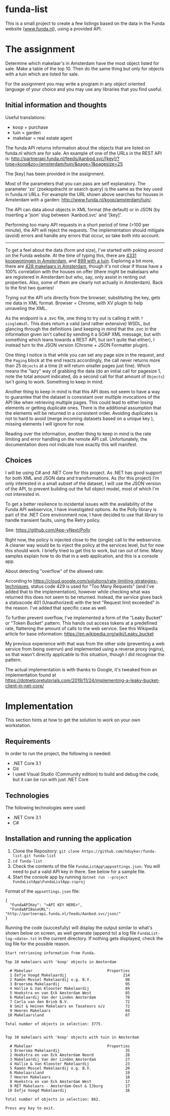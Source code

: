 # funda-list
This is a small project to create a few listings based on the data in the Funda website (www.funda.nl), using 
a provided API.

# The assignment

Determine which makelaar's in Amsterdam have the most object listed for sale. Make a table of the top 10. 
Then do the same thing but only for objects with a tuin which are listed for sale. 

For the assignment you may write a program in any object oriented language of your choice and you may use any 
libraries that you find useful.

## Initial information and thoughts

Useful translations:
* koop = purchase 
* tuin = garden
* makelaar = real estate agent

The funda API returns information about the objects that are listed on funda.nl which are for sale. An example 
of one of the URLs in the REST API is: 
http://partnerapi.funda.nl/feeds/Aanbod.svc/[key]/?type=koop&zo=/amsterdam/tuin/&page=1&pagesize=25

The [key] has been provided in the assignment.

Most of the parameters that you can pass are self explanatory. The parameter 'zo' (zoekopdracht or search query) 
is the same as the key used in funda.nl URLs. For example the URL shown above searches for houses in Amsterdam 
with a garden: http://www.funda.nl/koop/amsterdam/tuin/.

The API can data about objects in XML format (the default) or in JSON (by inserting a 'json' slug between 
'Aanbod.svc' and '[key]'.

Performing too many API requests in a short period of time (>100 per minute), the API will reject the 
requests. The implementation should mitigate (avoid) errors and handle any errors that occur, so take 
both into account.

---

To get a feel about the data (form and size), I've started with poking around on the Funda website. At the 
time of typing this, there are [4331 koopwoningen in Amsterdam]( https://www.funda.nl/koop/amsterdam/), and 
[899 with a tuin](https://www.funda.nl/koop/amsterdam/tuin/). Exploring a bit more, there are 
[428 makelaars in Amsterdam](https://www.funda.nl/makelaars/amsterdam/), though it's not clear if those have a 
100% correlation with the houses on offer (there might be makelaars who are registered in Amsterdam but who, 
say, only assist in renting out properties. Also, some of them are clearly not actually in Amsterdam). Back to 
the first two queries!

Trying out the API urls directly from the browser, substituting the key, gets me data in XML format. 
Browser = Chrome, with XV plugin to help unraveling the XML.

As the endpoint is a .svc file, one thing to try out is calling it with `?singleWsdl`. This does return a valid 
(and rather extensive) WSDL, but glancing through the definitions (and keeping in mind that the .svc in the 
information given isn't called by sending it a SOAP XML message, but with something which leans towards a REST 
API, but isn't quite that either), I instead turn to the JSON version (Chrome + JSON Formatter plugin).

One thing I notice is that while you can set any page size in the request, and the `Paging` block at the end 
reacts accordingly, the call never returns more than 25 `Objects` at a time (it will return smaller pages just 
fine). Which means the "lazy" way of grabbing the data (do an initial call for pagesize 1, note the total amount 
indicated, do a second call for that amount of `Objects`) isn't going to work. Something to keep in mind.

Another thing to keep in mind is that this API does not seem to have a way to guarantee that the dataset is 
consistant over multiple invocations of the API like when retrieving multiple pages. This could lead to either 
losing elements or getting duplicate ones. There is the additional assumption that the elements will be returned 
in a consistent order. Avoiding duplicates is not to hard to avoid (merge incoming datasets based on a unique key
), missing elements I will ignore for now.

Reading over the information, another thing to keep in mind is the rate limiting and error handling on the 
remote API call. Unfortunately, the documentation does not indicate how exactly this will manifest. 

## Choices

I will be using C# and .NET Core for this project. As .NET has good support for both XML and JSON data and 
transformations. As (for this project) I'm only interested in a small subset of the dataset, I will use the 
JSON version of the API, to prevent building out the full object model, most of which I'm not interested in.

To get a better resilience to incidental issues with the availability of the Funda API webservice, I have
investigated options. As the Polly library is part of the .NET Core environment now, I have decided to use
that library to handle transient faults, using the Retry policy.

See: https://github.com/App-vNext/Polly 

Right now, the policy is injected close to the (single) call to the webservice. A cleaner way would be to 
inject the policy at the services level, but for now this should work. I briefly tried to get this to work,
but ran out of time. Many samples explain how to do that in a web application, and this is a console app.

About detecting "overflow" of the allowed rate:

According to https://cloud.google.com/solutions/rate-limiting-strategies-techniques, status code 429 is used
for "Too Many Requests" (and I've added that to the implementation), however while checking what was returned
this does not seem to be returned. Instead, the service gives back a statuscode 401 (Unauthorized) with the text
"Request limit exceeded" in the reason. I've added that specific case as well.

To further prevent overflow, I've implemented a form of the "Leaky Bucket" or "Token Bucket" pattern.
This hands out access tokens at a predefined rate, flattening the amount of calls to the web service.
See this Wikipedia article for base information: https://en.wikipedia.org/wiki/Leaky_bucket

My previous experience with that was from the other side (preventing a web service from being overrun) and
implemented using a reverse proxy (nginx), so that wasn't directly applicable to this situation, though I
did recognise the pattern.

The actual implementation is with thanks to Google, it's tweaked from an implementation found at 
https://dotnetcoretutorials.com/2019/11/24/implementing-a-leaky-bucket-client-in-net-core/

# Implementation

This section hints at how to get the solution to work on your own workstation.

## Requirements

In order to run the project, the following is needed:

* .NET Core 3.1
* Git
* I used Visual Studio (Community edition) to build and debug the code, but it can be run with just .NET Core


## Technologies

The following technologies were used:

* .NET Core 3.1
* C#

## Installation and running the application

1. Clone the Repository: `git clone https://github.com/hduyker/funda-list.git funda-list`
2. `cd funda-list`
3. Check the contents of the file `FundaListApp\appsettings.json`. You will need to put a valid API key in there. See below for a sample file.
4. Start the console app by running `dotnet run --project FundaListApp\FundaListApp.csproj`

Format of the `appsettings.json` file:
```
{
  "FundaAPIKey": "<API KEY HERE>",
  "FundaAPIBaseURL": "http://partnerapi.funda.nl/feeds/Aanbod.svc/json/"
}
```

Running the code (succesfully) will display the output similar to what's shown below on screen, as well generate (append to) a log
file `FundaList-log-<date>.txt` in the current directory. If nothing gets displayed, check the log file for the possible reason.

```
Start retrieving information from Funda.

Top 10 makelaars with 'koop' objects in Amsterdam

  # Makelaar                                 Properties
  1 Eefje Voogd Makelaardij                         214
  2 Ramón Mossel Makelaardij o.g. B.V.               98
  3 Broersma Makelaardij                             95
  4 Hallie & Van Klooster Makelaardij                89
  5 Hoekstra en van Eck Amsterdam West               85
  6 Makelaardij Van der Linden Amsterdam             78
  7 Carla van den Brink B.V.                         72
  8 Smit & Heinen Makelaars en Taxateurs o/z         72
  9 Heeren Makelaars                                 69
 10 Makelaarsland                                    67

Total number of objects in selection: 3775.


Top 10 makelaars with 'koop' objects with tuin in Amsterdam

  # Makelaar                                 Properties
  1 Broersma Makelaardij                             35
  2 Hoekstra en van Eck Amsterdam Noord              28
  3 Makelaardij Van der Linden Amsterdam             27
  4 Hallie & Van Klooster Makelaardij                23
  5 Ramón Mossel Makelaardij o.g. B.V.               20
  6 Makelaarsland                                    19
  7 Heeren Makelaars                                 18
  8 Hoekstra en van Eck Amsterdam West               17
  9 RET Makelaars - Amsterdam-Oost & IJburg          17
 10 Eefje Voogd Makelaardij                          16

Total number of objects in selection: 862.

Press any key to exit.
```

